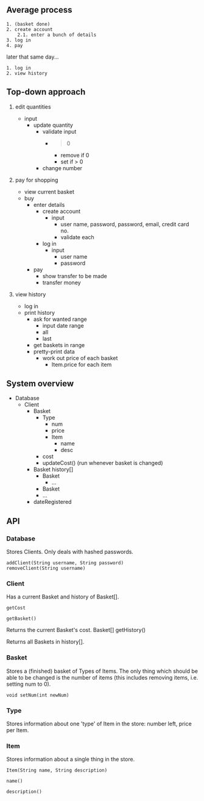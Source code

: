 Average process
---------------

    1. (basket done)
    2. create account
        2.1. enter a bunch of details
    3. log in
    4. pay

later that same day...

    1. log in
    2. view history


Top-down approach
-----------------

1. edit quantities
    - input
        - update quantity
            - validate input
                - > 0
                    - remove if 0
                    - set if > 0
            - change number

2. pay for shopping
    - view current basket
    - buy
        - enter details
            - create account
                - input
                    - user name,
                      password,
                      password,
                      email,
                      credit card no.
                    - validate each
            - log in
                - input
                    - user name
                    - password
        - pay
            - show transfer to be made
            - transfer money

3. view history
    - log in
    - print history
        - ask for wanted range
            - input date range
            - all
            - last
        - get baskets in range
        - pretty-print data
            - work out price of each basket
                - Item.price for each item


System overview
---------------

- Database
    - Client
        - Basket
            - Type
                - num
                - price
                - Item
                    - name
                    - desc
            - cost
            - updateCost() (run whenever basket is changed)
        - Basket history[]
            - Basket
                - ...
            - Basket
            - ...
        - dateRegistered


API
---

### Database

Stores Clients.
Only deals with hashed passwords.

    addClient(String username, String password)
    removeClient(String username)


### Client

Has a current Basket and history of Basket[].

    getCost

    getBasket()

Returns the current Basket's cost.
    Basket[] getHistory()

Returns all Baskets in history[].


### Basket

Stores a (finished) basket of Types of Items.
The only thing which should be able to be changed is the number of items (this
includes removing items, i.e. setting num to 0).

    void setNum(int newNum)


### Type

Stores information about one 'type' of Item in the store: number left, price
per Item.


### Item

Stores information about a single thing in the store.

    Item(String name, String description)

    name()

    description()
